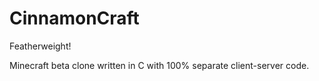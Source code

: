 # CinnamonCraft

Featherweight!

Minecraft beta clone written in C with 100% separate client-server code.